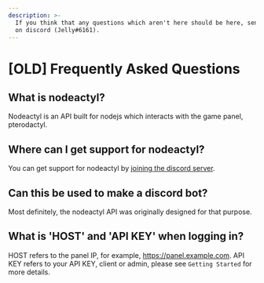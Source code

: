 ```yaml
---
description: >-
  If you think that any questions which aren't here should be here, send me a DM
  on discord (Jelly#6161).
---
```


# \[OLD\] Frequently Asked Questions

## What is nodeactyl?

Nodeactyl is an API built for nodejs which interacts with the game panel, pterodactyl.

## Where can I get support for nodeactyl?

You can get support for nodeactyl by [joining the discord server](https://discord.gg/HvQ4JTqCvs).

## Can this be used to make a discord bot?

Most definitely, the nodeactyl API was originally designed for that purpose.

## What is 'HOST' and 'API KEY' when logging in?

HOST refers to the panel IP, for example, https://panel.example.com. API KEY refers to your API KEY, client or admin, please see `Getting Started` for more details.

